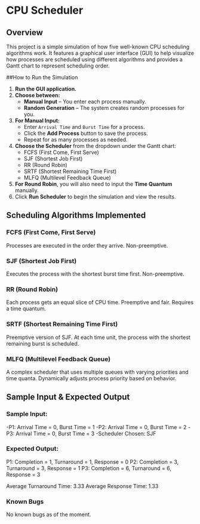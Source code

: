 # CPU Scheduler

## Overview

This project is a simple simulation of how five well-known CPU scheduling algorithms work. It features a graphical user interface (GUI) to help visualize how processes are scheduled using different algorithms and provides a Gantt chart to represent scheduling order.

##How to Run the Simulation

1. **Run the GUI application.**
2. **Choose between:**
   - **Manual Input** – You enter each process manually.
   - **Random Generation** – The system creates random processes for you.
3. **For Manual Input:**
   - Enter `Arrival Time` and `Burst Time` for a process.
   - Click the **Add Process** button to save the process.
   - Repeat for as many processes as needed.
4. **Choose the Scheduler** from the dropdown under the Gantt chart:
   - FCFS (First Come, First Serve)
   - SJF (Shortest Job First)
   - RR (Round Robin)
   - SRTF (Shortest Remaining Time First)
   - MLFQ (Multilevel Feedback Queue)
5. **For Round Robin**, you will also need to input the **Time Quantum** manually.
6. Click **Run Scheduler** to begin the simulation and view the results.

## Scheduling Algorithms Implemented

### FCFS (First Come, First Serve)
Processes are executed in the order they arrive. Non-preemptive.

### SJF (Shortest Job First)
Executes the process with the shortest burst time first. Non-preemptive.

### RR (Round Robin)
Each process gets an equal slice of CPU time. Preemptive and fair. Requires a time quantum.

### SRTF (Shortest Remaining Time First)
Preemptive version of SJF. At each time unit, the process with the shortest remaining burst is scheduled.

### MLFQ (Multilevel Feedback Queue)
A complex scheduler that uses multiple queues with varying priorities and time quanta. Dynamically adjusts process priority based on behavior.

## Sample Input & Expected Output

### Sample Input:
-P1: Arrival Time = 0, Burst Time = 1
-P2: Arrival Time = 0, Burst Time = 2
-P3: Arrival Time = 0, Burst Time = 3
-Scheduler Chosen: SJF
### Expected Output:
P1: Completion = 1, Turnaround = 1, Response = 0
P2: Completion = 3, Turnaround = 3, Response = 1
P3: Completion = 6, Turnaround = 6, Response = 3

Average Turnaround Time: 3.33
Average Response Time: 1.33

### Known Bugs
No known bugs as of the moment.
